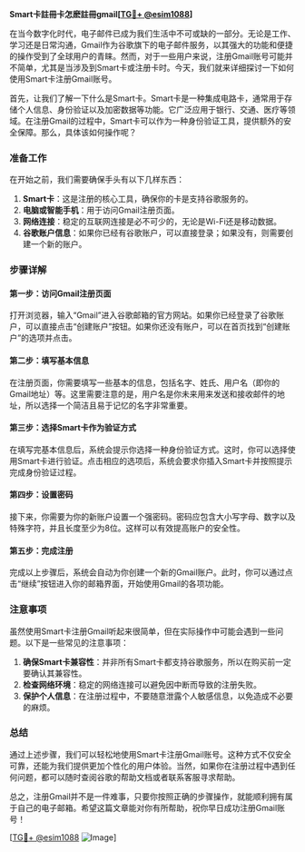 **Smart卡註冊卡怎麽註冊gmail[[TG💪+ @esim1088](https://t.me/s/esim1088)]**

在当今数字化时代，电子邮件已成为我们生活中不可或缺的一部分。无论是工作、学习还是日常沟通，Gmail作为谷歌旗下的电子邮件服务，以其强大的功能和便捷的操作受到了全球用户的青睐。然而，对于一些用户来说，注册Gmail账号可能并不简单，尤其是当涉及到Smart卡或注册卡时。今天，我们就来详细探讨一下如何使用Smart卡注册Gmail账号。

首先，让我们了解一下什么是Smart卡。Smart卡是一种集成电路卡，通常用于存储个人信息、身份验证以及加密数据等功能。它广泛应用于银行、交通、医疗等领域。在注册Gmail的过程中，Smart卡可以作为一种身份验证工具，提供额外的安全保障。那么，具体该如何操作呢？

### **准备工作**

在开始之前，我们需要确保手头有以下几样东西：

1. **Smart卡**：这是注册的核心工具，确保你的卡是支持谷歌服务的。
2. **电脑或智能手机**：用于访问Gmail注册页面。
3. **网络连接**：稳定的互联网连接是必不可少的，无论是Wi-Fi还是移动数据。
4. **谷歌账户信息**：如果你已经有谷歌账户，可以直接登录；如果没有，则需要创建一个新的账户。

### **步骤详解**

#### **第一步：访问Gmail注册页面**

打开浏览器，输入“Gmail”进入谷歌邮箱的官方网站。如果你已经登录了谷歌账户，可以直接点击“创建账户”按钮。如果你还没有账户，可以在首页找到“创建账户”的选项并点击。

#### **第二步：填写基本信息**

在注册页面，你需要填写一些基本的信息，包括名字、姓氏、用户名（即你的Gmail地址）等。这里需要注意的是，用户名是你未来用来发送和接收邮件的地址，所以选择一个简洁且易于记忆的名字非常重要。

#### **第三步：选择Smart卡作为验证方式**

在填写完基本信息后，系统会提示你选择一种身份验证方式。这时，你可以选择使用Smart卡进行验证。点击相应的选项后，系统会要求你插入Smart卡并按照提示完成身份验证过程。

#### **第四步：设置密码**

接下来，你需要为你的新账户设置一个强密码。密码应包含大小写字母、数字以及特殊字符，并且长度至少为8位。这样可以有效提高账户的安全性。

#### **第五步：完成注册**

完成以上步骤后，系统会自动为你创建一个新的Gmail账户。此时，你可以通过点击“继续”按钮进入你的邮箱界面，开始使用Gmail的各项功能。

### **注意事项**

虽然使用Smart卡注册Gmail听起来很简单，但在实际操作中可能会遇到一些问题。以下是一些常见的注意事项：

1. **确保Smart卡兼容性**：并非所有Smart卡都支持谷歌服务，所以在购买前一定要确认其兼容性。
2. **检查网络环境**：稳定的网络连接可以避免因中断而导致的注册失败。
3. **保护个人信息**：在注册过程中，不要随意泄露个人敏感信息，以免造成不必要的麻烦。

### **总结**

通过上述步骤，我们可以轻松地使用Smart卡注册Gmail账号。这种方式不仅安全可靠，还能为我们提供更加个性化的用户体验。当然，如果你在注册过程中遇到任何问题，都可以随时查阅谷歌的帮助文档或者联系客服寻求帮助。

总之，注册Gmail并不是一件难事，只要你按照正确的步骤操作，就能顺利拥有属于自己的电子邮箱。希望这篇文章能对你有所帮助，祝你早日成功注册Gmail账号！

[[TG💪+ @esim1088](https://t.me/s/esim1088) ![Image](https://i.postimg.cc/4NQfJmqS/Snipaste-2025-05-13-00-14-12.png)]
